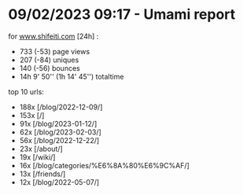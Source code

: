 # 09/02/2023 09:17 - Umami report
for www.shifeiti.com [24h] :

 - 733 (-53) page views
 - 207 (-84) uniques
 - 140 (-56) bounces
 - 14h 9' 50'' (1h 14' 45'') totaltime


top 10 urls:
 - 188x [/blog/2022-12-09/]
 - 153x [/]
 - 91x [/blog/2023-01-12/]
 - 62x [/blog/2023-02-03/]
 - 56x [/blog/2022-12-22/]
 - 23x [/about/]
 - 19x [/wiki/]
 - 16x [/blog/categories/%E6%8A%80%E6%9C%AF/]
 - 13x [/friends/]
 - 12x [/blog/2022-05-07/]



